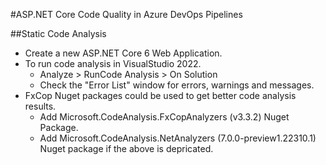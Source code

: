 #ASP.NET Core Code Quality in Azure DevOps Pipelines

##Static Code Analysis
- Create a new ASP.NET Core 6 Web Application.
- To run code analysis in VisualStudio 2022. 
  - Analyze > RunCode Analysis > On Solution
  - Check the "Error List" window for errors, warnings and messages.
- FxCop Nuget packages could be used to get better code analysis results.
  - Add Microsoft.CodeAnalysis.FxCopAnalyzers (v3.3.2) Nuget Package.
  - Add Microsoft.CodeAnalysis.NetAnalyzers (7.0.0-preview1.22310.1) Nuget package if the above is depricated.